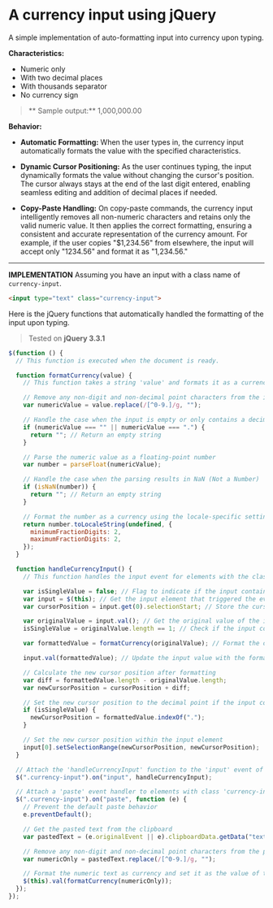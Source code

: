 # A currency input using jQuery
A simple implementation of auto-formatting input into currency upon typing.

**Characteristics:**
- Numeric only
- With two decimal places
- With thousands separator
- No currency sign

>** Sample output:** 1,000,000.00

**Behavior:**
- **Automatic Formatting:** When the user types in, the currency input automatically formats the value with the specified characteristics.

- **Dynamic Cursor Positioning:** As the user continues typing, the input dynamically formats the value without changing the cursor's position. The cursor always stays at the end of the last digit entered, enabling seamless editing and addition of decimal places if needed.

- **Copy-Paste Handling:** On copy-paste commands, the currency input intelligently removes all non-numeric characters and retains only the valid numeric value. It then applies the correct formatting, ensuring a consistent and accurate representation of the currency amount. For example, if the user copies "$1,234.56" from elsewhere, the input will accept only "1234.56" and format it as "1,234.56."


------------


**IMPLEMENTATION**
Assuming you have an input with a class name of `currency-input`.  

```html
<input type="text" class="currency-input">
```
Here is the jQuery functions that automatically handled the formatting of the input upon typing.
> Tested on **jQuery 3.3.1**

```javascript
$(function () {
  // This function is executed when the document is ready.

  function formatCurrency(value) {
    // This function takes a string 'value' and formats it as a currency.

    // Remove any non-digit and non-decimal point characters from the input string
    var numericValue = value.replace(/[^0-9.]/g, "");

    // Handle the case when the input is empty or only contains a decimal point
    if (numericValue === "" || numericValue === ".") {
      return ""; // Return an empty string
    }

    // Parse the numeric value as a floating-point number
    var number = parseFloat(numericValue);

    // Handle the case when the parsing results in NaN (Not a Number)
    if (isNaN(number)) {
      return ""; // Return an empty string
    }

    // Format the number as a currency using the locale-specific settings
    return number.toLocaleString(undefined, {
      minimumFractionDigits: 2,
      maximumFractionDigits: 2,
    });
  }

  function handleCurrencyInput() {
    // This function handles the input event for elements with the class "currency-input".

    var isSingleValue = false; // Flag to indicate if the input contains only a single character
    var input = $(this); // Get the input element that triggered the event
    var cursorPosition = input.get(0).selectionStart; // Store the cursor position within the input

    var originalValue = input.val(); // Get the original value of the input
    isSingleValue = originalValue.length == 1; // Check if the input contains only one character

    var formattedValue = formatCurrency(originalValue); // Format the original value as a currency

    input.val(formattedValue); // Update the input value with the formatted currency string

    // Calculate the new cursor position after formatting
    var diff = formattedValue.length - originalValue.length;
    var newCursorPosition = cursorPosition + diff;

    // Set the new cursor position to the decimal point if the input contains only one character
    if (isSingleValue) {
      newCursorPosition = formattedValue.indexOf(".");
    }

    // Set the new cursor position within the input element
    input[0].setSelectionRange(newCursorPosition, newCursorPosition);
  }

  // Attach the 'handleCurrencyInput' function to the 'input' event of elements with class 'currency-input'
  $(".currency-input").on("input", handleCurrencyInput);

  // Attach a 'paste' event handler to elements with class 'currency-input'
  $(".currency-input").on("paste", function (e) {
    // Prevent the default paste behavior
    e.preventDefault();

    // Get the pasted text from the clipboard
    var pastedText = (e.originalEvent || e).clipboardData.getData("text/plain");

    // Remove any non-digit and non-decimal point characters from the pasted text
    var numericOnly = pastedText.replace(/[^0-9.]/g, "");

    // Format the numeric text as currency and set it as the value of the input
    $(this).val(formatCurrency(numericOnly));
  });
});
```
